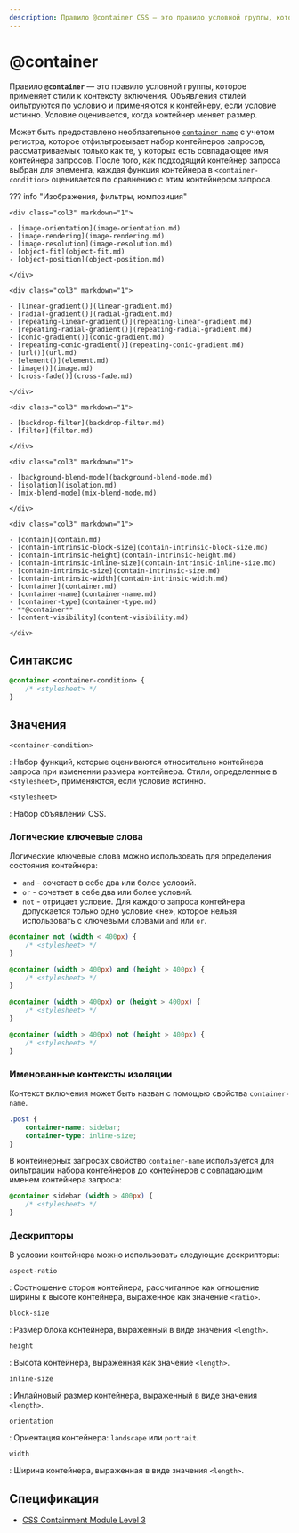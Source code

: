 ```yaml
---
description: Правило @container CSS — это правило условной группы, которое применяет стили к контексту включения. Объявления стилей фильтруются по условию и применяются к контейнеру, если условие истинно. Условие оценивается, когда контейнер меняет размер.
---
```


# @container

Правило **`@container`** — это правило условной группы, которое применяет стили к контексту включения. Объявления стилей фильтруются по условию и применяются к контейнеру, если условие истинно. Условие оценивается, когда контейнер меняет размер.

Может быть предоставлено необязательное [`container-name`](container-name.md) с учетом регистра, которое отфильтровывает набор контейнеров запросов, рассматриваемых только как те, у которых есть совпадающее имя контейнера запросов. После того, как подходящий контейнер запроса выбран для элемента, каждая функция контейнера в `<container-condition>` оценивается по сравнению с этим контейнером запроса.

??? info "Изображения, фильтры, композиция"

    <div class="col3" markdown="1">

    - [image-orientation](image-orientation.md)
    - [image-rendering](image-rendering.md)
    - [image-resolution](image-resolution.md)
    - [object-fit](object-fit.md)
    - [object-position](object-position.md)

    </div>

    <div class="col3" markdown="1">

    - [linear-gradient()](linear-gradient.md)
    - [radial-gradient()](radial-gradient.md)
    - [repeating-linear-gradient()](repeating-linear-gradient.md)
    - [repeating-radial-gradient()](repeating-radial-gradient.md)
    - [conic-gradient()](conic-gradient.md)
    - [repeating-conic-gradient()](repeating-conic-gradient.md)
    - [url()](url.md)
    - [element()](element.md)
    - [image()](image.md)
    - [cross-fade()](cross-fade.md)

    </div>

    <div class="col3" markdown="1">

    - [backdrop-filter](backdrop-filter.md)
    - [filter](filter.md)

    </div>

    <div class="col3" markdown="1">

    - [background-blend-mode](background-blend-mode.md)
    - [isolation](isolation.md)
    - [mix-blend-mode](mix-blend-mode.md)

    </div>

    <div class="col3" markdown="1">

    - [contain](contain.md)
    - [contain-intrinsic-block-size](contain-intrinsic-block-size.md)
    - [contain-intrinsic-height](contain-intrinsic-height.md)
    - [contain-intrinsic-inline-size](contain-intrinsic-inline-size.md)
    - [contain-intrinsic-size](contain-intrinsic-size.md)
    - [contain-intrinsic-width](contain-intrinsic-width.md)
    - [container](container.md)
    - [container-name](container-name.md)
    - [container-type](container-type.md)
    - **@container**
    - [content-visibility](content-visibility.md)

    </div>

## Синтаксис

```css
@container <container-condition> {
    /* <stylesheet> */
}
```

## Значения

`<container-condition>`

: Набор функций, которые оцениваются относительно контейнера запроса при изменении размера контейнера. Стили, определенные в `<stylesheet>`, применяются, если условие истинно.

`<stylesheet>`

: Набор объявлений CSS.

### Логические ключевые слова

Логические ключевые слова можно использовать для определения состояния контейнера:

-   `and` - сочетает в себе два или более условий.
-   `or` - сочетает в себе два или более условий.
-   `not` - отрицает условие. Для каждого запроса контейнера допускается только одно условие «не», которое нельзя использовать с ключевыми словами `and` или `or`.

```css
@container not (width < 400px) {
    /* <stylesheet> */
}

@container (width > 400px) and (height > 400px) {
    /* <stylesheet> */
}

@container (width > 400px) or (height > 400px) {
    /* <stylesheet> */
}

@container (width > 400px) not (height > 400px) {
    /* <stylesheet> */
}
```

### Именованные контексты изоляции

Контекст включения может быть назван с помощью свойства `container-name`.

```css
.post {
    container-name: sidebar;
    container-type: inline-size;
}
```

В контейнерных запросах свойство `container-name` используется для фильтрации набора контейнеров до контейнеров с совпадающим именем контейнера запроса:

```css
@container sidebar (width > 400px) {
    /* <stylesheet> */
}
```

### Дескрипторы

В условии контейнера можно использовать следующие дескрипторы:

`aspect-ratio`

: Соотношение сторон контейнера, рассчитанное как отношение ширины к высоте контейнера, выраженное как значение `<ratio>`.

`block-size`

: Размер блока контейнера, выраженный в виде значения `<length>`.

`height`

: Высота контейнера, выраженная как значение `<length>`.

`inline-size`

: Инлайновый размер контейнера, выраженный в виде значения `<length>`.

`orientation`

: Ориентация контейнера: `landscape` или `portrait`.

`width`

: Ширина контейнера, выраженная в виде значения `<length>`.

## Спецификация

-   [CSS Containment Module Level 3](https://w3c.github.io/csswg-drafts/css-contain-3/#container-rule)
